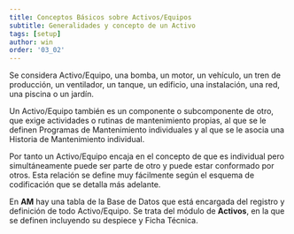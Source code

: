 ```yaml
---
title: Conceptos Básicos sobre Activos/Equipos
subtitle: Generalidades y concepto de un Activo 
tags: [setup]
author: win
order: '03_02'
---
```

Se considera Activo/Equipo, una bomba, un motor, un vehículo, un tren de producción, un ventilador, un tanque, un edificio, una instalación, una red, una piscina o un jardín.

Un Activo/Equipo también es un componente o subcomponente de otro, que exige actividades o rutinas de mantenimiento propias, al que se le definen Programas de Mantenimiento individuales y al que se le asocia una Historia de Mantenimiento individual.

Por tanto un Activo/Equipo  encaja en el concepto de que es individual pero simultáneamente puede ser parte de otro y puede estar conformado por otros.	Esta relación se define muy fácilmente según el esquema de codificación que se detalla más adelante.

En **AM** hay una tabla de la Base de Datos que está encargada del registro y definición de todo Activo/Equipo. Se trata del módulo de **Activos**, en la que se definen incluyendo su despiece y Ficha Técnica.
